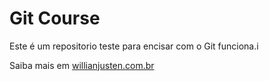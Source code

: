 # Git Course


Este é um repositorio teste para encisar com o Git funciona.i

Saiba mais em [willianjusten.com.br](http://willianjusten.com.br)
